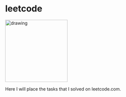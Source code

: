# leetcode
<img src="https://images.app.goo.gl/PED4dqnMnQn5EME6A" alt="drawing" style="width:200px;"/>


Here I will place the tasks that I solved on leetcode.com.
